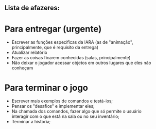 ## Lista de afazeres:  

# Para entregar (urgente)
* Escrever as funções específicas da IARA (as de "animação", principalmente, que é requisito da entrega) 
* Atualizar relatório
* Fazer as coisas ficarem conhecidas (salas, principalmente)
* Não deixar o jogador acessar objetos em outros lugares que eles não conheçam

# Para terminar o jogo
* Escrever mais exemplos de comandos e testá-los;  
* Pensar os "desafios" e implementar eles;  
* Na chamada dos comandos, fazer algo que só permite o usuário interagir com o que está na sala ou no seu inventário; 
* Terminar a história;  
